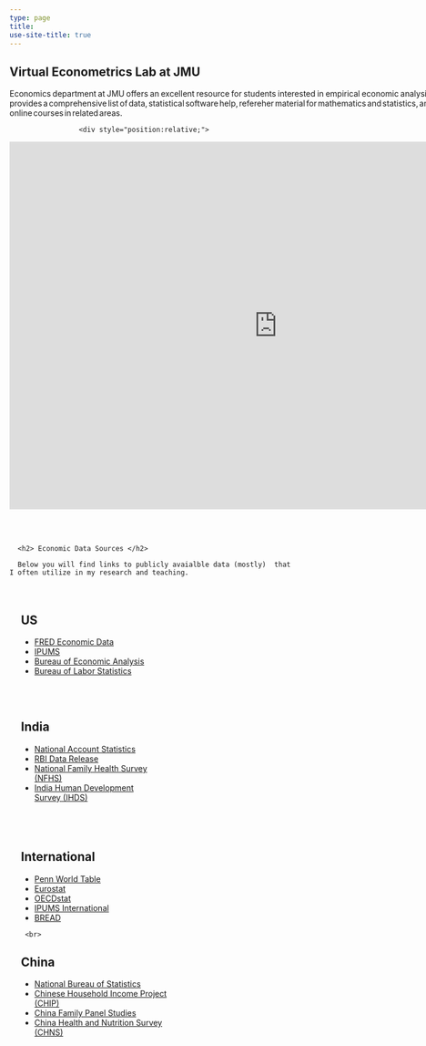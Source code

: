```yaml
---
type: page
title:
use-site-title: true
---
```


<style>

.content {width: 940px }


/* Smartphones (portrait and landscape) ----------- */
@media only screen 
and (min-device-width : 320px) 
and (max-device-width : 480px) {
/* Styles */

.content {width :300px;  !important;}

}

/* Create two unequal columns that floats next to each other */
.column {
  float: left;
  padding: 20px;
}


 /* Responsive layout - makes the two columns stack on top of each other instead of next to each other */
@media screen and (max-width: 600px) {
  .column {
    width: 100%;
  }
}

.left {
  width: 45%;
}

.right {
  width: 55%;
}

/* Clear floats after the columns */
.row:after {
  content: "";
  display: table;
  clear: both;
}
	   /* Responsive layout - makes the two columns stack on top of each other instead of next to each other */
@media screen and (max-width: 600px) {
  .column {
    width: 100%;
  }
}



  container */
.responsive-two-column-grid {
    display:block;
}

/* columns */
.responsive-two-column-grid > * {
    padding:1rem;
}

/* tablet breakpoint */
@media (min-width:768px) {
    .responsive-two-column-grid {
        display: grid;
        grid-template-columns: 1fr 1fr;
    }
}


</style>
<div class="content">


 <h2>Virtual Econometrics Lab at JMU</h2>

<p  style="text-align: justify; word-spacing:-2px;"> Economics department at JMU offers an excellent resource for students interested in empirical economic analysis. The <a href="https://sites.lib.jmu.edu/econometricslab"> Virtual Economterics Lab </a>provides a comprehensive list of data, statistical software help, refereher material for mathematics and statistics, and a repository of freely available online courses in related areas.

 </p>

					 <div style="position:relative;">
  <a href="https://sites.lib.jmu.edu/econometricslab" target="_blank">
    <div style="position:absolute;  z-index:500;height:645px;width:100%;"></div>
    <iframe  id="forecast_embed" type="text/html" frameborder="0" height="645" width="100%" src="https://sites.lib.jmu.edu/econometricslab"></iframe>
  </a>
</div>

 <br> <br>
 

  	  <h2> Economic Data Sources </h2>

	  Below you will find links to publicly avaialble data (mostly)  that I often utilize in my research and teaching. 
    
 <div class="row">
  <div class="column left">

 
 <h2>US</h2>

<ul>

<li> <a href="https://fred.stlouisfed.org/categories/" target="_blank"> FRED Economic Data</a> </li>

<li> <a href="https://www.ipums.org" target="_blank"> IPUMS</a> </li>

<li> <a href="https://www.bea.gov/data" target="_blank"> Bureau of Economic Analysis</a> </li>

 <li> <a href="https://www.bls.gov/data/" target="_blank"> Bureau of Labor Statistics</a> </li>

</ul>

<br>   <br>

<h2> India </h2>

<ul>


<li> <a href="https://esankhyiki.mospi.gov.in" target="_blank"> National Account Statistics</a> </li>


<li> <a href="https://rbi.org.in/Scripts/Statistics.aspx" target="_blank"> RBI Data Release</a> </li>


<li> <a href="https://rchiips.org/nfhs/" target="_blank"> National Family Health Survey (NFHS)</a> </li>

 
<li> <a href="https://ihds.umd.edu" target="_blank">India Human Development Survey (IHDS)</a> </li>

</ul>
</div>
  <div class="column right">

  <h2> International </h2>

<ul>


<li> <a href="https://www.rug.nl/ggdc/productivity/pwt/?lang=en" target="_blank"> Penn World Table</a> </li>

<li> <a href="https://ec.europa.eu/eurostat/web/main/data/database" target="_blank"> Eurostat	 </a> </li>

<li> <a href="https://stats.oecd.org" target="_blank"> OECDstat </a> </li>


<li> <a href="https://international.ipums.org/international/" target="_blank"> IPUMS International </a> </li>


<li> <a href="https://www.ibread.org/data-sets/" target="_blank"> BREAD </a> </li>


</ul>

	 <br>
<h2> China </h2>

<ul>


<li> <a href="https://www.stats.gov.cn/english/" target="_blank"> National Bureau of Statistics</a> </li>

<li> <a href="http://www.ciidbnu.org/chip/index.asp?lang=EN" target="_blank"> Chinese Household Income Project (CHIP) </a> </li>

<li> <a href="https://opendata.pku.edu.cn/dataverse/CFPS?language=en" target="_blank"> China Family Panel Studies</a> </li>

<li> <a href="https://www.cpc.unc.edu/projects/china" target="_blank"> China Health and Nutrition Survey (CHNS) </a> </li>


</ul>



</div>
</div>

